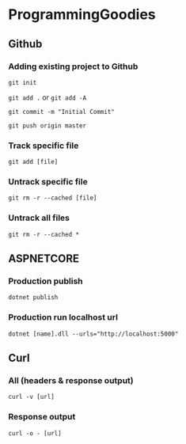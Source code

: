 # ProgrammingGoodies

## Github

### Adding existing project to Github
```git init```

```git add .``` or ```git add -A```

```git commit -m "Initial Commit"```

```git push origin master```

### Track specific file
```git add [file]```

### Untrack specific file
```git rm -r --cached [file]```

### Untrack all files
```git rm -r --cached *```

## ASPNETCORE
### Production publish
```dotnet publish```

### Production run localhost url
```dotnet [name].dll --urls="http://localhost:5000"```

## Curl

### All (headers & response output)
```curl -v [url]```

### Response output
```curl -o - [url]```
